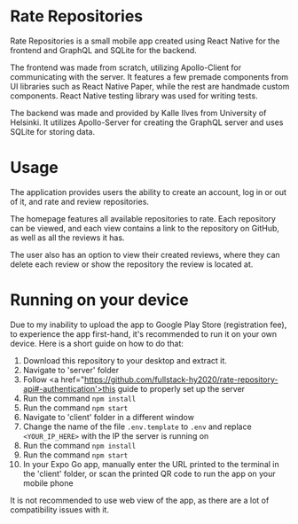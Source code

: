 # Rate Repositories
Rate Repositories is a small mobile app created using React Native for the frontend and GraphQL and SQLite for the backend. 

The frontend was made from scratch, utilizing Apollo-Client for communicating with the server. It features a few premade components from UI libraries such as React Native Paper, while the rest are handmade custom components. React Native testing library was used for writing tests.

The backend was made and provided by Kalle Ilves from University of Helsinki. It utilizes Apollo-Server for creating the GraphQL server and uses SQLite for storing data.

# Usage
The application provides users the ability to create an account, log in or out of it, and rate and review repositories. 

The homepage features all available repositories to rate. Each repository can be viewed, and each view contains a link to the repository on GitHub, as well as all the reviews it has. 

The user also has an option to view their created reviews, where they can delete each review or show the repository the review is located at.

# Running on your device

Due to my inability to upload the app to Google Play Store (registration fee), to experience the app first-hand, it's recommended to run it on your own device. Here is a short guide on how to do that:

1. Download this repository to your desktop and extract it.
2. Navigate to 'server' folder
3. Follow <a href="https://github.com/fullstack-hy2020/rate-repository-api#-authentication'>this guide</a> to properly set up the server
4. Run the command `npm install`
5. Run the command `npm start`
6. Navigate to 'client' folder in a different window
7. Change the name of the file `.env.template` to `.env` and replace `<YOUR_IP_HERE>` with the IP the server is running on
8. Run the command `npm install`
9. Run the command `npm start`
10. In your Expo Go app, manually enter the URL printed to the terminal in the 'client' folder, or scan the printed QR code to run the app on your mobile phone

It is not recommended to use web view of the app, as there are a lot of compatibility issues with it.

